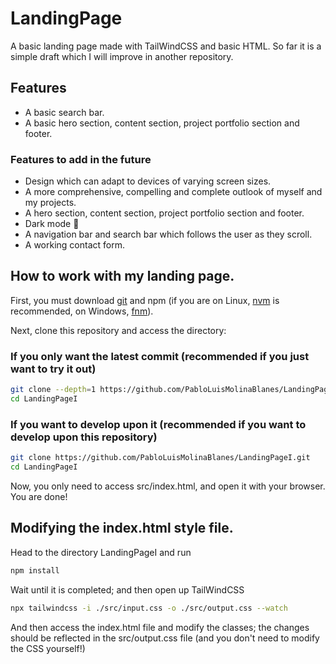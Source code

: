 # LandingPage

A basic landing page made with TailWindCSS and basic HTML. So far it is a simple draft which I will improve in another repository.

## Features

* A basic search bar.
* A basic hero section, content section, project portfolio section and footer.

### Features to add in the future

* Design which can adapt to devices of varying screen sizes.
* A more comprehensive, compelling and complete outlook of myself and my projects.
* A hero section, content section, project portfolio section and footer.
* Dark mode 🌃
* A navigation bar and search bar which follows the user as they scroll.
* A working contact form.

## How to work with my landing page.

First, you must download [git](https://git-scm.com/downloads) and npm (if you are on Linux, [nvm](https://github.com/nvm-sh/nvm) is recommended, on Windows, [fnm](https://github.com/Schniz/fnm)).

Next, clone this repository and access the directory:

### If you only want the latest commit (recommended if you just want to try it out)

```bash
git clone --depth=1 https://github.com/PabloLuisMolinaBlanes/LandingPageI.git
cd LandingPageI
```
### If you want to develop upon it (recommended if you want to develop upon this repository)

```bash
git clone https://github.com/PabloLuisMolinaBlanes/LandingPageI.git
cd LandingPageI
```
Now, you only need to access src/index.html, and open it with your browser. You are done!



## Modifying the index.html style file. 

Head to the directory LandingPageI and run

```bash
npm install
```

Wait until it is completed; and then open up TailWindCSS

```bash
npx tailwindcss -i ./src/input.css -o ./src/output.css --watch
```

And then access the index.html file and modify the classes; the changes should be reflected in the src/output.css file (and you don't need to modify the CSS yourself!)
